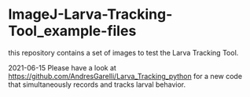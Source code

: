 # ImageJ-Larva-Tracking-Tool_example-files
this repository contains a set of images to test the Larva Tracking Tool.


2021-06-15
Please have a look at https://github.com/AndresGarelli/Larva_Tracking_python for a new code that simultaneously records and tracks larval behavior.
